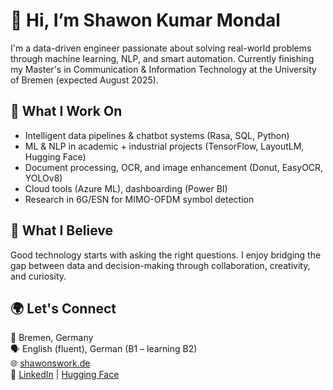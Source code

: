 # 👋 Hi, I’m Shawon Kumar Mondal

I'm a data-driven engineer passionate about solving real-world problems through machine learning, NLP, and smart automation. Currently finishing my Master's in Communication & Information Technology at the University of Bremen (expected August 2025).

## 💼 What I Work On

- Intelligent data pipelines & chatbot systems (Rasa, SQL, Python)  
- ML & NLP in academic + industrial projects (TensorFlow, LayoutLM, Hugging Face)  
- Document processing, OCR, and image enhancement (Donut, EasyOCR, YOLOv8)  
- Cloud tools (Azure ML), dashboarding (Power BI)  
- Research in 6G/ESN for MIMO-OFDM symbol detection

## 🧠 What I Believe

Good technology starts with asking the right questions. I enjoy bridging the gap between data and decision-making through collaboration, creativity, and curiosity.

## 🌍 Let's Connect

📍 Bremen, Germany  
🗣️ English (fluent), German (B1 – learning B2)  
🌐 [shawonswork.de](http://shawonswork.de)  
🔗 [LinkedIn](https://www.linkedin.com/in/shawonkumar) | [Hugging Face](https://huggingface.co/Aoschu)
